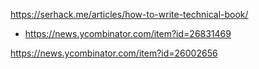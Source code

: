 https://serhack.me/articles/how-to-write-technical-book/
* https://news.ycombinator.com/item?id=26831469

https://news.ycombinator.com/item?id=26002656

